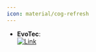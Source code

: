 ```yaml
---
icon: material/cog-refresh
---
```


- **EvoTec**:   
	[![Link](https://img.shields.io/badge/Link-online-brightgreen?style=for-the-badge&logo=cachet&logoColor=65FF8F)](https://link.springer.com/article/10.1007/s10822-021-00431-4)  
